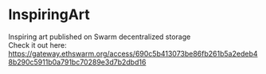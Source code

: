 # InspiringArt
Inspiring art published on Swarm decentralized storage  
Check it out here:
https://gateway.ethswarm.org/access/690c5b413073be86fb261b5a2edeb48b290c5911b0a791bc70289e3d7b2dbd16
